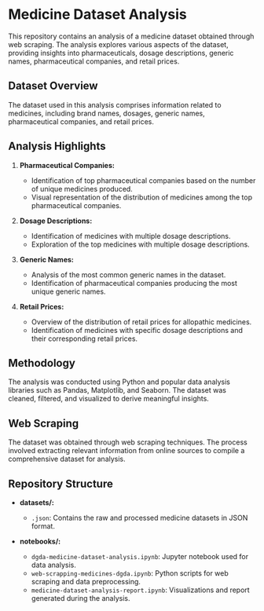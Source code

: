 # Medicine Dataset Analysis

This repository contains an analysis of a medicine dataset obtained through web scraping. The analysis explores various aspects of the dataset, providing insights into pharmaceuticals, dosage descriptions, generic names, pharmaceutical companies, and retail prices.

## Dataset Overview

The dataset used in this analysis comprises information related to medicines, including brand names, dosages, generic names, pharmaceutical companies, and retail prices.

## Analysis Highlights

1. **Pharmaceutical Companies:**
   - Identification of top pharmaceutical companies based on the number of unique medicines produced.
   - Visual representation of the distribution of medicines among the top pharmaceutical companies.

2. **Dosage Descriptions:**
   - Identification of medicines with multiple dosage descriptions.
   - Exploration of the top medicines with multiple dosage descriptions.

3. **Generic Names:**
   - Analysis of the most common generic names in the dataset.
   - Identification of pharmaceutical companies producing the most unique generic names.

4. **Retail Prices:**
   - Overview of the distribution of retail prices for allopathic medicines.
   - Identification of medicines with specific dosage descriptions and their corresponding retail prices.

## Methodology

The analysis was conducted using Python and popular data analysis libraries such as Pandas, Matplotlib, and Seaborn. The dataset was cleaned, filtered, and visualized to derive meaningful insights.

## Web Scraping

The dataset was obtained through web scraping techniques. The process involved extracting relevant information from online sources to compile a comprehensive dataset for analysis.

## Repository Structure

- **datasets/:** 
  - `.json`: Contains the raw and processed medicine datasets in JSON format.
  
- **notebooks/:**
  - `dgda-medicine-dataset-analysis.ipynb`: Jupyter notebook used for data analysis.
  - `web-scrapping-medicines-dgda.ipynb`: Python scripts for web scraping and data preprocessing.
  - `medicine-dataset-analysis-report.ipynb`: Visualizations and report generated during the analysis.